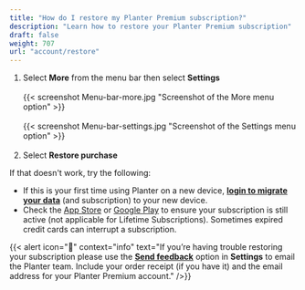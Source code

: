 ```yaml
---
title: "How do I restore my Planter Premium subscription?"
description: "Learn how to restore your Planter Premium subscription"
draft: false
weight: 707
url: "account/restore"
---
```


1. Select **More** from the menu bar then select **Settings**<br /><br />
{{< screenshot Menu-bar-more.jpg "Screenshot of the More menu option" >}}<br /><br />
{{< screenshot Menu-bar-settings.jpg "Screenshot of the Settings menu option" >}}<br /><br />
2. Select **Restore purchase**

If that doesn't work, try the following:
- If this is your first time using Planter on a new device, [**login to migrate your data**](../migrate-restore/) (and subscription) to your new device.
- Check the [App Store](https://apps.apple.com/account/subscriptions) or [Google Play](https://play.google.com/store/account/subscriptions) to ensure your subscription is still active (not applicable for Lifetime Subscriptions). Sometimes expired credit cards can interrupt a subscription.

{{< alert icon="🥦" context="info" text="If you’re having trouble restoring your subscription please use the [**Send feedback**](../../connect/contact-us/#send-feedback-contact-support) option in **Settings** to email the Planter team. Include your order receipt (if you have it) and the email address for your Planter Premium account." />}}
